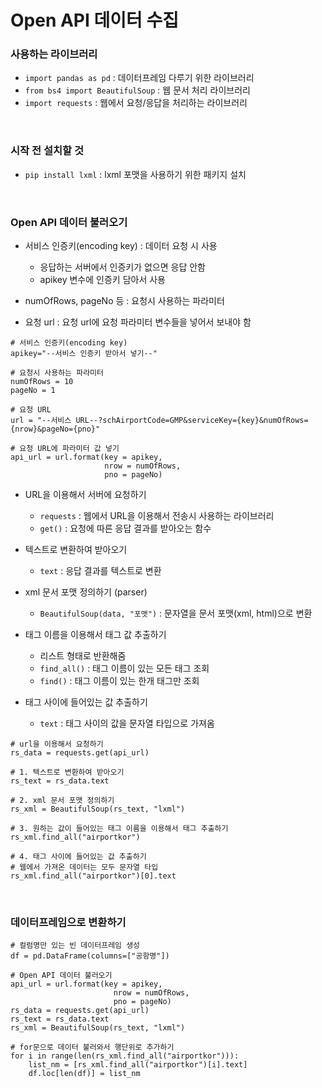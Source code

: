 # Open API 데이터 수집

### 사용하는 라이브러리

-   `import pandas as pd` : 데이터프레임 다루기 위한 라이브러리
-   `from bs4 import BeautifulSoup` : 웹 문서 처리 라이브러리
-   `import requests` : 웹에서 요청/응답을 처리하는 라이브러리

<br>

### 시작 전 설치할 것

-   `pip install lxml` : lxml 포맷을 사용하기 위한 패키지 설치

<br>

### Open API 데이터 불러오기

-   서비스 인증키(encoding key) : 데이터 요청 시 사용  
    -   응답하는 서버에서 인증키가 없으면 응답 안함
    -   apikey 변수에 인증키 담아서 사용

-   numOfRows, pageNo 등 : 요청시 사용하는 파라미터
-   요청 url : 요청 url에 요청 파라미터 변수들을 넣어서 보내야 함

```
# 서비스 인증키(encoding key)
apikey="--서비스 인증키 받아서 넣기--"

# 요청시 사용하는 파라미터
numOfRows = 10
pageNo = 1

# 요청 URL
url = "--서비스 URL--?schAirportCode=GMP&serviceKey={key}&numOfRows={nrow}&pageNo={pno}"

# 요청 URL에 파라미터 값 넣기
api_url = url.format(key = apikey, 
                     nrow = numOfRows, 
                     pno = pageNo)
```

-   URL을 이용해서 서버에 요청하기
    -   `requests` : 웹에서 URL을 이용해서 전송시 사용하는 라이브러리
    -   `get()` : 요청에 따른 응답 결과를 받아오는 함수

-   텍스트로 변환하여 받아오기  
    -   `text` : 응답 결과를 텍스트로 변환

-   xml 문서 포맷 정의하기 (parser)  
    -   `BeautifulSoup(data, "포맷")` : 문자열을 문서 포맷(xml, html)으로 변환

-   태그 이름을 이용해서 태그 값 추출하기
    -   리스트 형태로 반환해줌
    -   `find_all()` : 태그 이름이 있는 모든 태그 조회
    -   `find()` : 태그 이름이 있는 한개 태그만 조회

-   태그 사이에 들어있는 값 추출하기
    -   `text` : 태그 사이의 값을 문자열 타입으로 가져옴

```
# url을 이용해서 요청하기
rs_data = requests.get(api_url)

# 1. 텍스트로 변환하여 받아오기
rs_text = rs_data.text

# 2. xml 문서 포맷 정의하기
rs_xml = BeautifulSoup(rs_text, "lxml")

# 3. 원하는 값이 들어있는 태그 이름을 이용해서 태그 추출하기
rs_xml.find_all("airportkor")

# 4. 태그 사이에 들어있는 값 추출하기
# 웹에서 가져온 데이터는 모두 문자열 타입
rs_xml.find_all("airportkor")[0].text
```

<br>

### 데이터프레임으로 변환하기

```
# 컬럼명만 있는 빈 데이터프레임 생성
df = pd.DataFrame(columns=["공항명"])

# Open API 데이터 불러오기
api_url = url.format(key = apikey, 
                       nrow = numOfRows, 
                       pno = pageNo)
rs_data = requests.get(api_url)
rs_text = rs_data.text
rs_xml = BeautifulSoup(rs_text, "lxml")

# for문으로 데이터 불러와서 행단위로 추가하기
for i in range(len(rs_xml.find_all("airportkor"))):
    list_nm = [rs_xml.find_all("airportkor")[i].text]
    df.loc[len(df)] = list_nm
```

